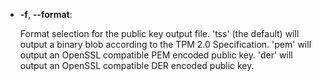   * **-f**, **--format**:

    Format selection for the public key output file. 'tss' (the default) will
    output a binary blob according to the TPM 2.0 Specification. 'pem' will
    output an OpenSSL compatible PEM encoded public key. 'der' will output an
    OpenSSL compatible DER encoded public key.
